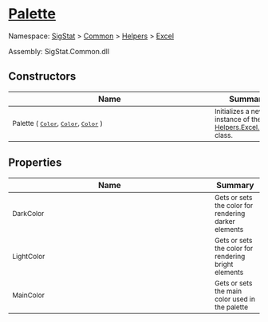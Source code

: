 # [Palette](./Palette.md)

Namespace: [SigStat]() > [Common](./../../README.md) > [Helpers](./../README.md) > [Excel](./README.md)

Assembly: SigStat.Common.dll


## Constructors

| Name | Summary | 
| --- | --- | 
| <div style ="width:390px"><sub>Palette ( [`Color`](https://docs.microsoft.com/en-us/dotnet/api/System.Drawing.Color), [`Color`](https://docs.microsoft.com/en-us/dotnet/api/System.Drawing.Color), [`Color`](https://docs.microsoft.com/en-us/dotnet/api/System.Drawing.Color) )</sub></div>| <sub>Initializes a new instance of the [Helpers.Excel.Palette](https://github.com/hargitomi97/sigstat/blob/master/docs/md/SigStat/Common/Helpers/Excel/Palette.md) class.</sub></div>| <br>


## Properties

| Name | Summary | 
| --- | --- | 
| <div style ="width:390px"><sub>DarkColor</sub></div>| <sub>Gets or sets the color for rendering darker elements</sub></div>| <br>
| <div style ="width:390px"><sub>LightColor</sub></div>| <sub>Gets or sets the color for rendering bright elements</sub></div>| <br>
| <div style ="width:390px"><sub>MainColor</sub></div>| <sub>Gets or sets the main color used in the palette</sub></div>| <br>


